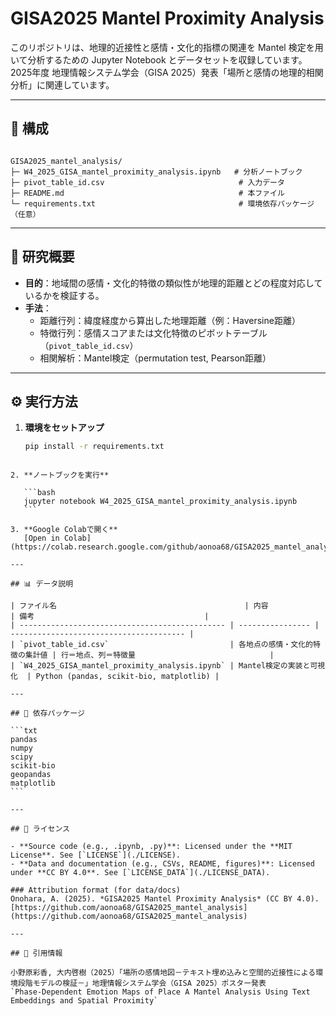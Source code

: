# GISA2025 Mantel Proximity Analysis

このリポジトリは、地理的近接性と感情・文化的指標の関連を Mantel 検定を用いて分析するための Jupyter Notebook とデータセットを収録しています。  
2025年度 地理情報システム学会（GISA 2025）発表「場所と感情の地理的相関分析」に関連しています。

---

## 📂 構成

```

GISA2025_mantel_analysis/
├─ W4_2025_GISA_mantel_proximity_analysis.ipynb   # 分析ノートブック
├─ pivot_table_id.csv                              # 入力データ
├─ README.md                                       # 本ファイル
└─ requirements.txt                                # 環境依存パッケージ（任意）

````

---

## 🧠 研究概要

- **目的**：地域間の感情・文化的特徴の類似性が地理的距離とどの程度対応しているかを検証する。  
- **手法**：
  - 距離行列：緯度経度から算出した地理距離（例：Haversine距離）
  - 特徴行列：感情スコアまたは文化特徴のピボットテーブル（`pivot_table_id.csv`）
  - 相関解析：Mantel検定（permutation test, Pearson距離）

---

## ⚙️ 実行方法

1. **環境をセットアップ**
   ```bash
   pip install -r requirements.txt
````

2. **ノートブックを実行**

   ```bash
   jupyter notebook W4_2025_GISA_mantel_proximity_analysis.ipynb
   ```

3. **Google Colabで開く**
   [Open in Colab](https://colab.research.google.com/github/aonoa68/GISA2025_mantel_analysis/blob/main/W4_2025_GISA_mantel_proximity_analysis.ipynb)

---

## 📊 データ説明

| ファイル名                                          | 内容               | 備考                                      |
| ---------------------------------------------- | ---------------- | --------------------------------------- |
| `pivot_table_id.csv`                           | 各地点の感情・文化的特徴の集計値 | 行＝地点、列＝特徴量                              |
| `W4_2025_GISA_mantel_proximity_analysis.ipynb` | Mantel検定の実装と可視化  | Python (pandas, scikit-bio, matplotlib) |

---

## 🧩 依存パッケージ

```txt
pandas
numpy
scipy
scikit-bio
geopandas
matplotlib
```

---

## 🪪 ライセンス

- **Source code (e.g., .ipynb, .py)**: Licensed under the **MIT License**. See [`LICENSE`](./LICENSE).
- **Data and documentation (e.g., CSVs, README, figures)**: Licensed under **CC BY 4.0**. See [`LICENSE_DATA`](./LICENSE_DATA).

### Attribution format (for data/docs)
Onohara, A. (2025). *GISA2025 Mantel Proximity Analysis* (CC BY 4.0). [https://github.com/aonoa68/GISA2025_mantel_analysis](https://github.com/aonoa68/GISA2025_mantel_analysis)

---

## 📘 引用情報

小野原彩香, 大内啓樹（2025）「場所の感情地図－テキスト埋め込みと空間的近接性による環境段階モデルの検証－」地理情報システム学会（GISA 2025）ポスター発表
`Phase-Dependent Emotion Maps of Place A Mantel Analysis Using Text Embeddings and Spatial Proximity`
